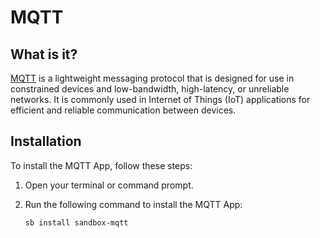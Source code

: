 # MQTT

## What is it?

[MQTT](https://mqtt.org/) is a lightweight messaging protocol that is designed for use in constrained devices and low-bandwidth, high-latency, or unreliable networks. It is commonly used in Internet of Things (IoT) applications for efficient and reliable communication between devices.

## Installation

To install the MQTT App, follow these steps:

1. Open your terminal or command prompt.
2. Run the following command to install the MQTT App:

    ```bash
    sb install sandbox-mqtt
